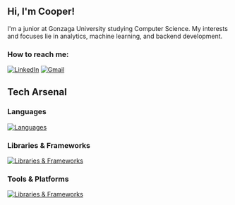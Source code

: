 ## Hi, I'm Cooper!

I'm a junior at Gonzaga University studying Computer Science. My interests and focuses lie in analytics, machine learning, and backend development.

### How to reach me:

[![LinkedIn](https://skillicons.dev/icons?i=linkedin)](https://www.linkedin.com/in/cooper-braun-gu/)
[![Gmail](https://skillicons.dev/icons?i=gmail)](mailto:cooperjbraun13@gmail.com)

## Tech Arsenal


### Languages
[![Languages](https://skillicons.dev/icons?i=python,java,c,cpp,js,ts,html,css)](https://skillicons.dev)

### Libraries & Frameworks
[![Libraries & Frameworks](https://skillicons.dev/icons?i=react,nodejs,express,flask,sklearn,mat)](https://skillicons.dev)

### Tools & Platforms
[![Libraries & Frameworks](https://skillicons.dev/icons?i=docker,githubactions,aws,gcp,postgres,prisma,postman,linux)](https://skillicons.dev)

